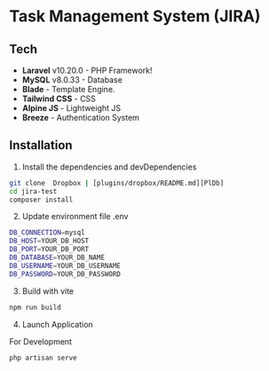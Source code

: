 # Task Management System (JIRA)

## Tech

- **Laravel** v10.20.0 - PHP Framework!
- **MySQL** v8.0.33 - Database
- **Blade** - Template Engine.
- **Tailwind CSS** - CSS
- **Alpine JS** - Lightweight JS
- **Breeze** - Authentication System

## Installation

1. Install the dependencies and devDependencies

```sh
git clone  Dropbox | [plugins/dropbox/README.md][PlDb]
cd jira-test
composer install
```

2. Update environment file .env


```sh
DB_CONNECTION=mysql
DB_HOST=YOUR_DB_HOST
DB_PORT=YOUR_DB_PORT
DB_DATABASE=YOUR_DB_NAME
DB_USERNAME=YOUR_DB_USERNAME
DB_PASSWORD=YOUR_DB_PASSWORD

```

3. Build with vite

```sh
npm run build
```

4. Launch Application

For Development

```sh
php artisan serve
```

